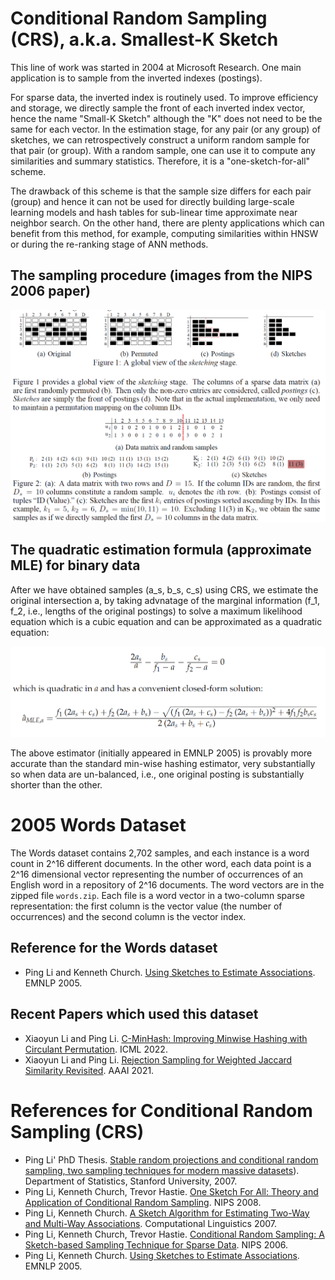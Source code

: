 # Conditional Random Sampling (CRS), a.k.a. Smallest-K Sketch 

This line of work was started in 2004 at Microsoft Research. One main application is to sample from the inverted indexes (postings). 

For sparse data, the inverted index is routinely used. To improve efficiency and storage, we directly sample the front of each inverted index vector, hence the name "Small-K Sketch" although the "K" does not need to be the same for each vector. In the estimation stage, for any pair (or any group) of sketches, we can retrospectively construct a uniform random sample for that pair (or group). With a random sample, one can use it to compute any similarities and summary statistics. Therefore, it is a "one-sketch-for-all" scheme. 

The drawback of this scheme is that the sample size differs for each pair (group) and hence it can not be used for directly building large-scale learning models and hash tables for sub-linear time approximate near neighbor search. On the other hand, there are plenty applications which can benefit from this method, for example, computing similarities within HNSW or during the re-ranking stage of ANN methods. 

## The sampling procedure (images from the NIPS 2006 paper) 

<img src="img/NIPS2006.png" width="800"/> 


## The quadratic estimation formula (approximate MLE) for binary data

After we have obtained samples (a_s, b_s, c_s) using CRS, we estimate the original intersection a, by taking advnatage of the marginal information (f_1, f_2, i.e., lengths of the original postings) to solve a maximum likelihood equation which is a cubic equation and can be approximated as a quadratic equation: 

<img src="img/EMNLP2005.png" width="600"/> 

The above estimator (initially appeared in EMNLP 2005) is provably more accurate than the standard min-wise hashing estimator, very substantially so when data are un-balanced, i.e., one original posting is substantially shorter than the other. 

# 2005 Words Dataset
The Words dataset contains 2,702 samples, and each instance is a word count in 2^16 different documents. In the other word, each data point is a 2^16 dimensional vector representing the number of occurrences of an English word in a repository of 2^16 documents. 
The word vectors are in the zipped file `words.zip`. Each file is a word vector in a two-column sparse representation: the first column is the vector value (the number of occurrences) and the second column is the vector index.

## Reference for the Words dataset
* Ping Li and Kenneth Church. [Using Sketches to Estimate Associations](https://aclanthology.org/H05-1089.pdf). EMNLP 2005.

## Recent Papers which used this dataset
* Xiaoyun Li and Ping Li. [C-MinHash: Improving Minwise Hashing with Circulant Permutation](https://proceedings.mlr.press/v162/li22m/li22m.pdf). ICML 2022.
* Xiaoyun Li and Ping Li. [Rejection Sampling for Weighted Jaccard Similarity Revisited](https://ojs.aaai.org/index.php/AAAI/article/view/16543/16350). AAAI 2021.


# References for Conditional Random Sampling (CRS) 
* Ping Li' PhD Thesis. [Stable random projections and conditional random sampling, two sampling techniques for modern massive datasets](https://hastie.su.domains/THESES/pingli_thesis.pdf)). Department of Statistics, Stanford University, 2007.
* Ping Li, Kenneth Church, Trevor Hastie. [One Sketch For All: Theory and Application of Conditional Random Sampling](https://proceedings.neurips.cc/paper/2008/file/fe7ee8fc1959cc7214fa21c4840dff0a-Paper.pdf). NIPS 2008.
* Ping Li, Kenneth Church. [A Sketch Algorithm for Estimating Two-Way and Multi-Way Associations](https://aclanthology.org/J07-3003.pdf). Computational Linguistics 2007.
* Ping Li, Kenneth Church, Trevor Hastie. [Conditional Random Sampling: A Sketch-based Sampling Technique for Sparse Data](https://proceedings.neurips.cc/paper/2006/file/aa6b7ad9d68bf3443c35d23de844463b-Paper.pdf). NIPS 2006.
* Ping Li, Kenneth Church. [Using Sketches to Estimate Associations](https://aclanthology.org/H05-1089.pdf). EMNLP 2005.
